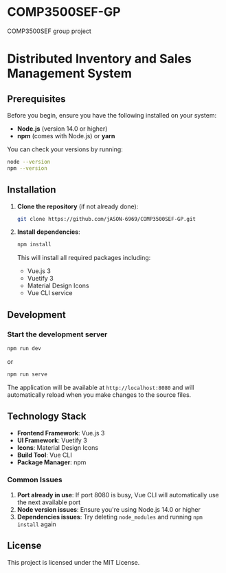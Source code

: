 # COMP3500SEF-GP
COMP3500SEF group project

# Distributed Inventory and Sales Management System
## Prerequisites

Before you begin, ensure you have the following installed on your system:

- **Node.js** (version 14.0 or higher)
- **npm** (comes with Node.js) or **yarn**

You can check your versions by running:
```bash
node --version
npm --version
```

## Installation

1. **Clone the repository** (if not already done):
   ```bash
   git clone https://github.com/jASON-6969/COMP3500SEF-GP.git
   ```

2. **Install dependencies**:
   ```bash
   npm install
   ```

   This will install all required packages including:
   - Vue.js 3
   - Vuetify 3
   - Material Design Icons
   - Vue CLI service

## Development

### Start the development server

```bash
npm run dev
```

or

```bash
npm run serve
```

The application will be available at `http://localhost:8080` and will automatically reload when you make changes to the source files.

## Technology Stack

- **Frontend Framework**: Vue.js 3
- **UI Framework**: Vuetify 3
- **Icons**: Material Design Icons
- **Build Tool**: Vue CLI
- **Package Manager**: npm

### Common Issues

1. **Port already in use**: If port 8080 is busy, Vue CLI will automatically use the next available port
2. **Node version issues**: Ensure you're using Node.js 14.0 or higher
3. **Dependencies issues**: Try deleting `node_modules` and running `npm install` again

## License

This project is licensed under the MIT License.

